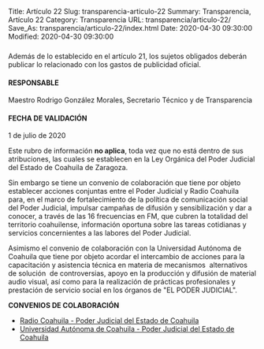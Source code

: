 Title: Artículo 22
Slug: transparencia-articulo-22
Summary: Transparencia, Artículo 22
Category: Transparencia
URL: transparencia/articulo-22/
Save_As: transparencia/articulo-22/index.html
Date: 2020-04-30 09:30:00
Modified: 2020-04-30 09:30:00


### 

Además de lo establecido en el artículo 21, los sujetos obligados deberán publicar lo relacionado con los gastos de publicidad oficial.

#### RESPONSABLE

Maestro Rodrigo González Morales, Secretario Técnico y de Transparencia

#### FECHA DE VALIDACIÓN

1 de julio de 2020

Este rubro de información **no aplica**, toda vez que no está dentro de sus atribuciones, las cuales se establecen en la Ley Orgánica del Poder Judicial del Estado de Coahuila de Zaragoza.

Sin embargo se tiene un convenio de colaboración que tiene por objeto establecer acciones conjuntas entre el Poder Judicial y Radio Coahuila para, en el marco de fortalecimiento de la política de comunicación social del Poder Judicial, impulsar campañas de difusión y sensibilización y dar a conocer, a través de las 16 frecuencias en FM, que cubren la totalidad del territorio coahuilense, información oportuna sobre las tareas cotidianas y servicios concernientes a las labores del Poder Judicial.

Asimismo el convenio de colaboración con la Universidad Autónoma de Coahuila que tiene por objeto acordar el intercambio de acciones para la capacitación y asistencia técnica en materia de mecanismos  alternativos de solución  de controversias, apoyo en la producción y difusión de material audio visual, así como para la realización de prácticas profesionales y prestación de servicio social en los órganos de "EL PODER JUDICIAL".

**CONVENIOS DE COLABORACIÓN**

* [Radio Coahuila - Poder Judicial del Estado de Coahuila](https://www.dropbox.com/s/c8cy9thnn5ni4nd/Convenio%20Radio%20Coahuila.pdf?dl=0)
* [Universidad Autónoma de Coahuila - Poder Judicial del Estado de Coahuila](https://www.dropbox.com/home/Art.%2022?preview=Convenio-UAdeC.pdf)

### 



